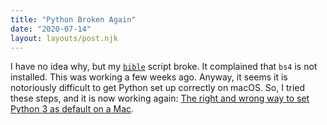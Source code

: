 ```yaml
---
title: "Python Broken Again"
date: "2020-07-14"
layout: layouts/post.njk
---
```


I have no idea why, but my [`bible`](https://github.com/covode/bible-fetch/) script broke. It complained that `bs4` is not installed. This was working a few weeks ago. Anyway, it seems it is notoriously difficult to get Python set up correctly on macOS. So, I tried these steps, and it is now working again: [The right and wrong way to set Python 3 as default on a Mac](https://opensource.com/article/19/5/python-3-default-mac#what-to-do).
